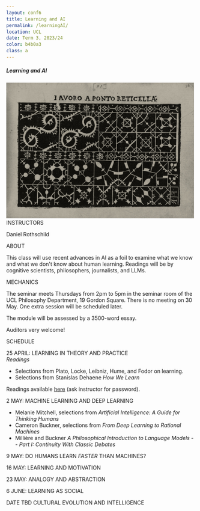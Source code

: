 ```yaml
---
layout: conf6
title: Learning and AI
permalink: /learningAI/
location: UCL
date: Term 3, 2023/24
color: b4b0a3
class: a
---
```



##### Learning and AI

<img src="/materials/lacework.jpg" width="500">

<div class="maintext" markdown="1">

<div class="title"> INSTRUCTORS </div>

Daniel Rothschild

<div class="title"> ABOUT </div>

This class will use recent advances in AI as a foil to examine what we know and what we don't know about human learning. Readings will be by cognitive scientists, philosophers, journalists, and LLMs.

<div class="title"> MECHANICS </div>

The seminar meets Thursdays from 2pm to 5pm in the seminar room of the UCL Philosophy Department, 19 Gordon Square.  There is no meeting on 30 May. One extra session will be scheduled later.

The module will be assessed by a 3500-word essay.

Auditors very welcome!

<div class="title"> SCHEDULE </div>

<span class="titleblack">25 APRIL:</span> <span class = "titlethin"> LEARNING IN THEORY AND PRACTICE  </span>  <br>
*Readings* 

- Selections from Plato, Locke, Leibniz, Hume, and Fodor on learning.
- Selections from Stanislas Dehaene <i>How We Learn</i><br>

Readings available [here](https://liveuclac-my.sharepoint.com/:f:/g/personal/uctydro_ucl_ac_uk/Egtv4gnGbvROv10b4scfEewBWj2G78te0TYpGLiqyiXuBQ) (ask instructor for password).
<div class="optional" markdown="1">

</div>

<span class="titleblack">2 MAY:</span> <span class = "titlethin">  MACHINE LEARNING AND DEEP LEARNING </span> <br>

- Melanie Mitchell, selections from <i> Artificial Intelligence: A Guide for Thinking Humans </i> 
- Cameron Buckner, selections from <i>From Deep Learning to Rational Machines </i>
- Millière and Buckner <i> A Philosophical Introduction to Language Models -- Part I: Continuity With Classic Debates
</i>

<span class="titleblack">9 MAY:</span> <span class = "titlethin"> DO HUMANS LEARN <i> FASTER </i> THAN MACHINES? <br>


<span class="titleblack">16 MAY:</span> <span class = "titlethin"> LEARNING AND MOTIVATION </span>  <br>


<span class="titleblack">23 MAY:</span> <span class = "titlethin"> ANALOGY AND ABSTRACTION  </span>  <br>

<span class="titleblack">6 JUNE:</span> <span class = "titlethin"> LEARNING AS SOCIAL </span>  <br>

<span class="titleblack"> DATE TBD</span> <span class = "titlethin"> CULTURAL EVOLUTION AND INTELLIGENCE </span>  <br>






